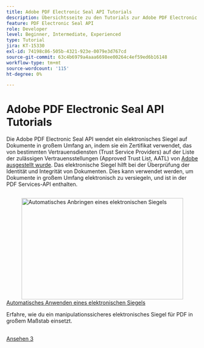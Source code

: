 ```yaml
---
title: Adobe PDF Electronic Seal API Tutorials
description: Übersichtsseite zu den Tutorials zur Adobe PDF Electronic Seal API
feature: PDF Electronic Seal API
role: Developer
level: Beginner, Intermediate, Experienced
type: Tutorial
jira: KT-15330
exl-id: 74198c86-505b-4321-923e-0079e3d767cd
source-git-commit: 63c4b6979a4aaa6698ee00264c4ef59ed6b16148
workflow-type: tm+mt
source-wordcount: '115'
ht-degree: 0%

---
```


# Adobe PDF Electronic Seal API Tutorials

Die Adobe PDF Electronic Seal API wendet ein elektronisches Siegel auf Dokumente in großem Umfang an, indem sie ein Zertifikat verwendet, das von bestimmten Vertrauensdiensten (Trust Service Providers) auf der Liste der zulässigen Vertrauensstellungen (Approved Trust List, AATL) von [Adobe ausgestellt wurde](https://helpx.adobe.com/acrobat/kb/approved-trust-list1.html). Das elektronische Siegel hilft bei der Überprüfung der Identität und Integrität von Dokumenten. Dies kann verwendet werden, um Dokumente in großem Umfang elektronisch zu versiegeln, und ist in der PDF Services-API enthalten.


<!-- START CARDS HTML - DO NOT MODIFY BY HAND -->
<div class="columns">
    <div class="column is-half-tablet is-half-desktop is-one-third-widescreen" aria-label="Automatically apply an electronic seal">
        <div class="card" style="height: 100%; display: flex; flex-direction: column; height: 100%;">
            <div class="card-image">
                <figure class="image x-is-16by9">
                    <a href="https://experienceleague.adobe.com/en/docs/acrobat-services-learn/tutorials/eseal/automatically-apply-electronic-seal" title="Automatisches Anbringen eines elektronischen Siegels" target="_self" rel="referrer">
                        <img class="is-bordered-r-small" src="https://experienceleague.adobe.com/en/docs/acrobat-services-learn/tutorials/eseal/media_1114979ed65d0024d91081fdf2c35a55028d1d768.png?width=400&format=webply&optimize=medium" alt="Automatisches Anbringen eines elektronischen Siegels"
                             style="width: 100%; aspect-ratio: 16 / 9; object-fit: cover; overflow: hidden; display: block; margin: auto;">
                    </a>
                </figure>
            </div>
            <div class="card-content is-padded-small" style="display: flex; flex-direction: column; flex-grow: 1; justify-content: space-between;">
                <div class="top-card-content">
                    <p class="headline is-size-6 has-text-weight-bold">
                        <a href="https://experienceleague.adobe.com/en/docs/acrobat-services-learn/tutorials/eseal/automatically-apply-electronic-seal" target="_self" rel="referrer" title="Automatisches Anbringen eines elektronischen Siegels">Automatisches Anwenden eines elektronischen Siegels</a>
                    </p>
                    <p class="is-size-6">Erfahre, wie du ein manipulationssicheres elektronisches Siegel für PDF in großem Maßstab einsetzt.</p>
                </div>
                <a href="https://experienceleague.adobe.com/en/docs/acrobat-services-learn/tutorials/eseal/automatically-apply-electronic-seal" target="_self" rel="referrer" class="spectrum-Button spectrum-Button--outline spectrum-Button--primary spectrum-Button--sizeM" style="align-self: flex-start; margin-top: 1rem;">
                    <span class="spectrum-Button-label has-no-wrap has-text-weight-bold">Ansehen</span>
                3</a>
            </div>
        </div>
    </div>
</div>
<!-- END CARDS HTML - DO NOT MODIFY BY HAND -->
